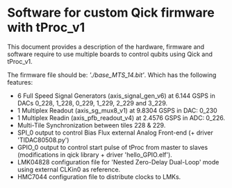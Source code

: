 # Software for custom Qick firmware with tProc_v1

This document provides a description of the hardware, firmware and software require to use multiple boards to control qubits using Qick and tProc_v1.

The firmware file should be: _'./base_MTS_14.bit'_. Which has the following features:

- 6 Full Speed Signal Generators (axis_signal_gen_v6) at 6.144 GSPS in DACs 0_228, 1_228, 0_229, 1_229, 2_229 and 3_229.
- 1 Multiplex Readout (axis_sg_mux8_v1) at 9.8304 GSPS in DAC: 0_230
- 1 Multiplex Readin (axis_pfb_readout_v4) at 2.4576 GSPS in ADC: 0_226.
- Multi-Tile Synchronization between tiles 228 & 229.
- SPI_0 output to control Bias Flux external Analog Front-end (+ driver 'TIDAC80508.py')
- GPIO_0 output to control start pulse of tProc from master to slaves (modifications in qick library + driver 'hello_GPIO.elf').
- LMK04828 configuration file for 'Nested Zero-Delay Dual-Loop' mode using external CLKin0 as reference.
- HMC7044 configuration file to distribute clocks to LMKs.

